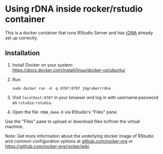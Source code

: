 # Using rDNA inside rocker/rstudio container

This is a docker container that runs RStudio Server and has [rDNA](https://github.com/leifeld/dna) already set up 
correctly.

## Installation

1. Install Docker on your system: <https://docs.docker.com/install/linux/docker-ce/ubuntu/>

2. Run:

    `sudo docker run -d -p 8787:8787 jbgruber/rdna`

3. Visit `localhost:8787` in your browser and log in with username:password as `rstudio:rstudio`.

4. Open the file `rDNA_demo.R` via RStudio's "Files" pane.

Use the "Files" pane to upload or download files to/from the virtual machine.

Note: Get more information about the underlying docker image of RStudio and common configuration options at
[github.com/rocker-org](https://github.com/rocker-org/rocker-versioned/tree/master/rstudio) or 
<https://github.com/rocker-org/rocker/wiki>.

